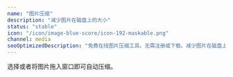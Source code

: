 ```yaml
---
name: "图片压缩"
description: "减少图片在磁盘上的大小"
status: "stable"
icon: "/icon/image-blue-score/icon-192-maskable.png"
channel: media
seoOptimizedDescription: "免费在线图片压缩工具。无需注册或下载。减少图片在磁盘上的大小，不损失质量。"
---
```


选择或者将图片拖入窗口即可自动压缩。

